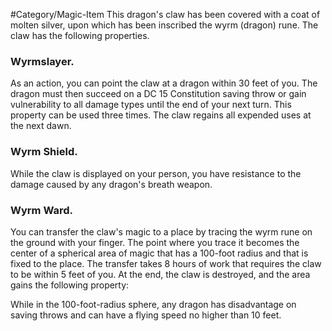 #Category/Magic-Item 
This dragon's claw has been covered with a coat of molten silver, upon which has been inscribed the wyrm (dragon) rune. The claw has the following properties.

### Wyrmslayer. 

As an action, you can point the claw at a dragon within 30 feet of you. The dragon must then succeed on a DC 15 Constitution saving throw or gain vulnerability to all damage types until the end of your next turn. This property can be used three times. The claw regains all expended uses at the next dawn.

### Wyrm Shield. 

While the claw is displayed on your person, you have resistance to the damage caused by any dragon's breath weapon.

### Wyrm Ward. 

You can transfer the claw's magic to a place by tracing the wyrm rune on the ground with your finger. The point where you trace it becomes the center of a spherical area of magic that has a 100-foot radius and that is fixed to the place. The transfer takes 8 hours of work that requires the claw to be within 5 feet of you. At the end, the claw is destroyed, and the area gains the following property:

While in the 100-foot-radius sphere, any dragon has disadvantage on saving throws and can have a flying speed no higher than 10 feet.